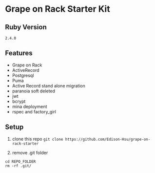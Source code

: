 # Grape on Rack Starter Kit

## Ruby Version
```
2.4.0
```

## Features

- Grape on Rack
- ActiveRecord
- Postgresql
- Puma
- Active Record stand alone migration
- paranoia soft deleted
- jwt
- bcrypt
- mina deployment
- rspec and factory_girl

## Setup

1. clone this repo
`git clone https://github.com/Edison-Hsu/grape-on-rack-starter`

2. remove .git folder
```
cd REPO_FOLDER
rm -rf .git/
```

